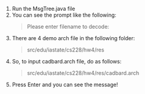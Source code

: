 1. Run the MsgTree.java file
2. You can see the prompt like the following:
   > Please enter filename to decode: 
3. There are 4 demo arch file in the following folder:
    > src/edu/iastate/cs228/hw4/res
4. So, to input cadbard.arch file, do as follows:
    > src/edu/iastate/cs228/hw4/res/cadbard.arch
5. Press Enter and you can see the message!
